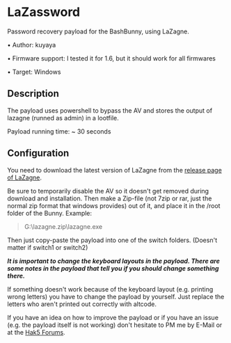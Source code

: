 # LaZassword
Password recovery payload for the BashBunny, using LaZagne.

• Author: kuyaya

• Firmware support: I tested it for 1.6, but it should work for all firmwares

• Target: Windows

## Description
The payload uses powershell to bypass the AV and stores the output of lazagne (runned as admin) in a lootfile.

Payload running time: ~ 30 seconds

## Configuration
You need to download the latest version of LaZagne from the [release page of LaZagne](https://github.com/AlessandroZ/LaZagne/releases).

Be sure to temporarily disable the AV so it doesn't get removed during download and installation. Then make a Zip-file (not 7zip or rar, just the normal zip format that windows provides) out of it, and place it in the /root folder of the Bunny.
Example: 
> G:\lazagne.zip\lazagne.exe

Then just copy-paste the payload into one of the switch folders. (Doesn't matter if switch1 or switch2)

***It is important to change the keyboard layouts in the payload. There are some notes in the payload that tell you if you should change something there.***

If something doesn't work because of the keyboard layout (e.g. printing wrong letters) you have to change the payload by yourself. Just replace the letters who aren't printed out correctly with altcode. 

If you have an idea on how to improve the payload or if you have an issue (e.g. the payload itself is not working) don't hesitate to PM me by E-Mail or at the [Hak5 Forums](https://forums.hak5.org/profile/63440-kuyaya/).
